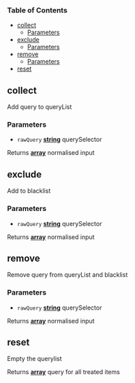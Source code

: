 <!-- Generated by documentation.js. Update this documentation by updating the source code. -->

### Table of Contents

-   [collect][1]
    -   [Parameters][2]
-   [exclude][3]
    -   [Parameters][4]
-   [remove][5]
    -   [Parameters][6]
-   [reset][7]

## collect

Add query to queryList

### Parameters

-   `rawQuery` **[string][8]** querySelector

Returns **[array][9]** normalised input

## exclude

Add to blacklist

### Parameters

-   `rawQuery` **[string][8]** querySelector

Returns **[array][9]** normalised input

## remove

Remove query from queryList and blacklist

### Parameters

-   `rawQuery` **[string][8]** querySelector

Returns **[array][9]** normalised input

## reset

Empty the querylist

Returns **[array][9]** query for all treated items

[1]: #collect

[2]: #parameters

[3]: #exclude

[4]: #parameters-1

[5]: #remove

[6]: #parameters-2

[7]: #reset

[8]: https://developer.mozilla.org/docs/Web/JavaScript/Reference/Global_Objects/String

[9]: https://developer.mozilla.org/docs/Web/JavaScript/Reference/Global_Objects/Array

